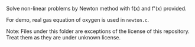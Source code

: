 Solve non-linear problems by Newton method with f(x) and f'(x) provided.

For demo, real gas equation of oxygen is used in `newton.c`.

Note: Files under this folder are exceptions of the license of this repository. Treat them as they are under unknown license.